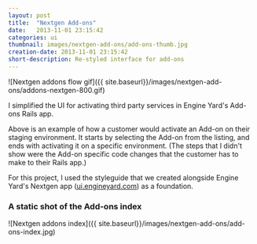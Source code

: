 ```yaml
---
layout: post
title:  "Nextgen Add-ons"
date:   2013-11-01 23:15:42
categories: ui
thumbnail: images/nextgen-add-ons/add-ons-thumb.jpg
creation-date: 2013-11-01 23:15:42
short-description: Re-styled interface for add-ons
---
```


![Nextgen addons flow gif]({{ site.baseurl}}/images/nextgen-add-ons/addons-nextgen-800.gif)

I simplified the UI for activating third party services in Engine Yard's Add-ons Rails app.

Above is an example of how a customer would activate an Add-on on their
staging environment. It starts by selecting the Add-on from the listing, and ends with
activating it on a specific environment. (The steps that I didn't show
were the Add-on specific code changes that the customer has to make to their Rails app.)

For this project, I used the styleguide that we created alongside Engine Yard's Nextgen app ([ui.engineyard.com](https://ui.engineyard.com)) as a foundation.

### A static shot of the Add-ons index

![Nextgen addons index]({{ site.baseurl}}/images/nextgen-add-ons/add-ons-index.jpg)

<!--
I also did some styling to the admin interface that our partners use to manage their integration.

![Add-ons partner portal](/images/nextgen-add-ons/partner-portal.jpg)
-->
